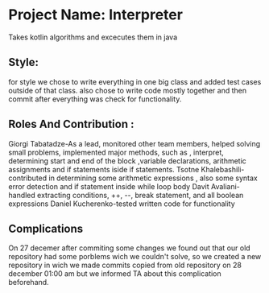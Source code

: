 # Project Name: Interpreter

Takes kotlin algorithms and excecutes them in java

## Style: 
for style we chose to write everything in one big class and added test cases outside of that class. also chose to write code mostly together and then commit after everything was check for functionality.

##  Roles And Contribution :
Giorgi Tabatadze-As a lead, monitored other team members, helped solving small problems, implemented major methods, such as , interpret, determining start and end of the block ,variable declarations, arithmetic assignments and if statements iside if statements.
Tsotne Khalebashili-contributed in determining some arithmetic expressions , also some syntax error detection and if statement inside while loop body
Davit Avaliani-handled extracting conditions, ++, --, break statement, and all boolean expressions
Daniel Kucherenko-tested written code for functionality

## Complications
On 27 decemer after commiting some changes  we found out that our old repository had some porblems wich we couldn't solve, so we created a new repository in wich 
 we made commits copied from old repository on 28 december 01:00 am but we informed TA about this complication beforehand.

 
